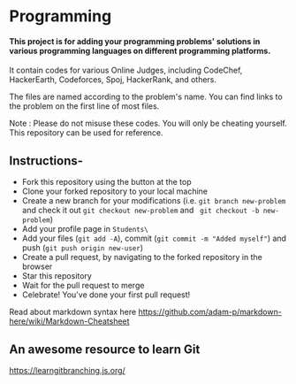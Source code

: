 # Programming

#### This project is for adding your programming problems' solutions in various programming languages on different programming platforms.

It contain codes for various Online Judges, including CodeChef, HackerEarth, Codeforces, Spoj, HackerRank, and others.

The files are named according to the problem's name. You can find links to the problem on the first line of most files.

Note : Please do not misuse these codes. You will only be cheating yourself. This repository can be used for reference.

## Instructions-

- Fork this repository using the button at the top
- Clone your forked repository to your local machine
- Create a new branch for your modifications (i.e. ```git branch new-problem``` and check it out ```git checkout new-problem``` and ``` git checkout -b new-problem```)
- Add your profile page in `Students\`
- Add your files (```git add -A```), commit (```git commit -m "Added myself"```) and push (```git push origin new-user```)
- Create a pull request, by navigating to the forked repository in the browser
- Star this repository
- Wait for the pull request to merge
- Celebrate! You've done your first pull request!


Read about markdown syntax here
https://github.com/adam-p/markdown-here/wiki/Markdown-Cheatsheet

## An awesome resource to learn Git
https://learngitbranching.js.org/
